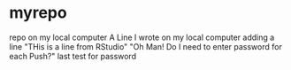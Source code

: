 # myrepo
repo on my local computer
A Line I wrote on my local computer
adding a line
"THis is a line from RStudio"
"Oh Man! Do I need to enter password for each Push?"
last test for password